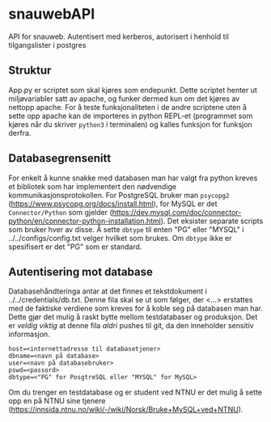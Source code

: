 # snauwebAPI
API for snauweb. Autentisert med kerberos, autorisert i henhold til tilgangslister i postgres

## Struktur
App.py er scriptet som skal kjøres som endepunkt. Dette scriptet henter ut miljøvariabler satt av apache, og funker dermed kun om det kjøres av nettopp apache. For å teste funksjonaliteten i de andre scriptene uten å sette opp apache kan de importeres in python REPL-et (programmet som kjøres når du skriver `python3` i terminalen) og kalles funksjon for funksjon derfra.

## Databasegrensenitt
For enkelt å kunne snakke med databasen man har valgt fra python kreves et bibliotek som har implementert den nødvendige kommunikasjonsprotokollen. For PostgreSQL bruker man `psycopg2` (https://www.psycopg.org/docs/install.html), for MySQL er det `Connector/Python` som gjelder (https://dev.mysql.com/doc/connector-python/en/connector-python-installation.html). Det eksister separate scripts som bruker hver av disse. Å sette `dbtype` til enten "PG" eller "MYSQL" i ../../configs/config.txt velger hvilket som brukes. Om `dbtype` ikke er spesifisert er det "PG" som er standard. 

## Autentisering mot database
Databasehåndteringa antar at det finnes et tekstdokument i ../../credentials/db.txt. Denne fila skal se ut som følger, der <...> erstattes med de faktiske verdiene som kreves for å koble seg på databasen man har. Dette gjør det mulig å raskt bytte mellom testdatabaser og produksjon. Det er *veldig viktig* at denne fila *aldri* pushes til git, da den inneholder sensitiv informasjon.
```
host=<internettadresse til databasetjener>
dbname=<navn på database>
user=<navn på databasebruker>
pswd=<passord>
dbtype=<"PG" for PosgtreSQL eller "MYSQL" for MySQL>
```

Om du trenger en testdatabase og er student ved NTNU er det mulig å sette opp en på NTNU sine tjenere (https://innsida.ntnu.no/wiki/-/wiki/Norsk/Bruke+MySQL+ved+NTNU).
